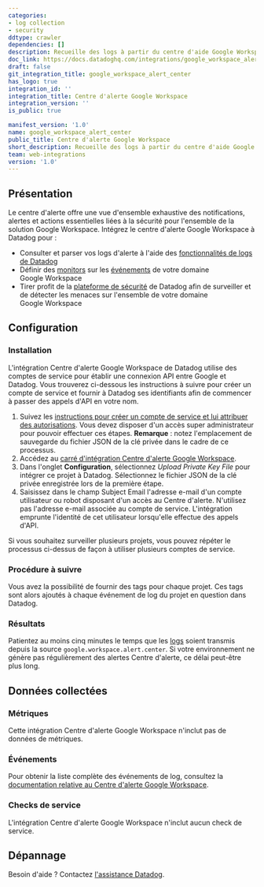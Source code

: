 ```yaml
---
categories:
- log collection
- security
ddtype: crawler
dependencies: []
description: Recueille des logs à partir du centre d'aide Google Workspace.
doc_link: https://docs.datadoghq.com/integrations/google_workspace_alert_center/
draft: false
git_integration_title: google_workspace_alert_center
has_logo: true
integration_id: ''
integration_title: Centre d'alerte Google Workspace
integration_version: ''
is_public: true

manifest_version: '1.0'
name: google_workspace_alert_center
public_title: Centre d'alerte Google Workspace
short_description: Recueille des logs à partir du centre d'aide Google Workspace.
team: web-integrations
version: '1.0'
---
```


## Présentation

Le centre d'alerte offre une vue d'ensemble exhaustive des notifications, alertes et actions essentielles liées à la sécurité pour l'ensemble de la solution Google Workspace. Intégrez le centre d'alerte Google Workspace à Datadog pour :

- Consulter et parser vos logs d'alerte à l'aide des [fonctionnalités de logs de Datadog][1]
- Définir des [monitors][2] sur les [événements][3] de votre domaine Google Workspace
- Tirer profit de la [plateforme de sécurité][4] de Datadog afin de surveiller et de détecter les menaces sur l'ensemble de votre domaine Google Workspace

## Configuration

### Installation

L'intégration Centre d'alerte Google Workspace de Datadog utilise des comptes de service pour établir une connexion API entre Google et Datadog. Vous trouverez ci-dessous les instructions à suivre pour créer un compte de service et fournir à Datadog ses identifiants afin de commencer à passer des appels d'API en votre nom.

1. Suivez les [instructions pour créer un compte de service et lui attribuer des autorisations][5]. Vous devez
   disposer d'un accès super administrateur pour pouvoir effectuer ces étapes. **Remarque** : notez l'emplacement de sauvegarde
   du fichier JSON de la clé privée dans le cadre de ce processus.
2. Accédez au [carré d'intégration Centre d'alerte Google Workspace][6].
3. Dans l'onglet **Configuration**, sélectionnez _Upload Private Key File_ pour intégrer ce projet
   à Datadog. Sélectionnez le fichier JSON de la clé privée enregistrée lors de la première étape.
4. Saisissez dans le champ Subject Email l'adresse e-mail d'un compte utilisateur ou robot disposant
   d'un accès au Centre d'alerte. N'utilisez pas l'adresse e-mail associée au compte de service.
   L'intégration emprunte l'identité de cet utilisateur lorsqu'elle effectue des appels d'API.

Si vous souhaitez surveiller plusieurs projets, vous pouvez répéter le processus ci-dessus de façon à utiliser plusieurs comptes de service.

### Procédure à suivre

Vous avez la possibilité de fournir des tags pour chaque projet. Ces tags sont alors ajoutés à chaque événement de log du projet en question dans Datadog.

### Résultats

Patientez au moins cinq minutes le temps que les [logs][1] soient transmis depuis la source `google.workspace.alert.center`. Si votre environnement ne génère pas régulièrement des alertes Centre d'alerte, ce délai peut-être plus long.

## Données collectées

### Métriques

Cette intégration Centre d'alerte Google Workspace n'inclut pas de données de métriques.

### Événements

Pour obtenir la liste complète des événements de log, consultez la [documentation relative au Centre d'alerte Google Workspace][7].

### Checks de service

L'intégration Centre d'alerte Google Workspace n'inclut aucun check de service.

## Dépannage

Besoin d'aide ? Contactez [l'assistance Datadog][8].

[1]: /fr/logs/
[2]: /fr/monitors/monitor_types/
[3]: /fr/events/
[4]: /fr/security_platform/
[5]: https://developers.google.com/admin-sdk/alertcenter/guides/prerequisites
[6]: http://app.datadoghq.comhttps://app.datadoghq.com/account/settings#integrations/google-workspace-alert-center
[7]: https://support.google.com/a/answer/9104586?hl=en&ref_topic=9105077
[8]: https://docs.datadoghq.com/fr/help/

